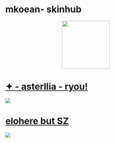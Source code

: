 # mkoean- skinhub
<p align="center">
<a href="https://osu.ppy.sh/users/11847189">
  <img src="https://a.ppy.sh/11847189"  
       width="150"
       height="150"></a>
  
# [✦ - asterllia - ryou!](https://github.com/rudj-skinhub/woal/raw/tyfh/asterllia/%E2%9C%A6%20-%20asterllia%20-%20ryou!.osk)
[![](https://i.imgur.com/Gl6wQch.png)](https://github.com/rudj-skinhub/woal/raw/tyfh/asterllia/%E2%9C%A6%20-%20asterllia%20-%20ryou!.osk)  
  
# [elohere but SZ](https://drive.google.com/file/d/17HbC5SbxJ07boIdwW0ACPxbnlfDNGg8R/view)
[![](https://cdn.discordapp.com/attachments/689426989345669144/1097895292004737217/screenshot6718.png)](https://drive.google.com/file/d/17HbC5SbxJ07boIdwW0ACPxbnlfDNGg8R/view)
